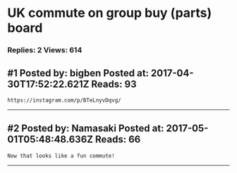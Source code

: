 # UK commute on group buy (parts) board

### Replies: 2 Views: 614

## \#1 Posted by: bigben Posted at: 2017-04-30T17:52:22.621Z Reads: 93

```
https://instagram.com/p/BTeLnyvDqvg/
```

---
## \#2 Posted by: Namasaki Posted at: 2017-05-01T05:48:48.636Z Reads: 66

```
Now that looks like a fun commute!
```

---
